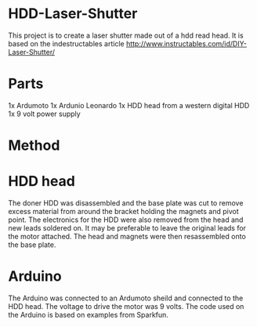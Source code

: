 HDD-Laser-Shutter
=================

This project is to create a laser shutter made out of a hdd read head. It is based on the indestructables article http://www.instructables.com/id/DIY-Laser-Shutter/

Parts
=================
1x Ardumoto
1x Ardunio Leonardo
1x HDD head from a western digital HDD
1x 9 volt power supply

Method
=================

HDD head
=================
The doner HDD was disassembled and the base plate was cut to remove excess material from around the bracket holding the magnets and pivot point. The electronics for the HDD were also removed from the head and new leads soldered on. It may be preferable to leave the original leads for the motor attached. The head and magnets were then resassembled onto the base plate.

Arduino
=================
The Arduino was connected to an Ardumoto sheild and connected to the HDD head. The voltage to drive the motor was 9 volts. The code used on the Arduino is based on examples from Sparkfun.

